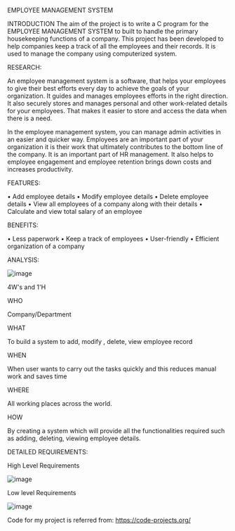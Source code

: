 EMPLOYEE MANAGEMENT SYSTEM

INTRODUCTION
The aim of the project is to write a C program for the EMPLOYEE MANAGEMENT SYSTEM to built to handle the primary housekeeping functions of a company. This project has been developed to help companies keep a track of all the employees and their records. It is used to manage the company using computerized system. 

RESEARCH:

An employee management system is a software, that helps your employees to give their best efforts every day to achieve the goals of your organization. It guides and manages employees efforts in the right direction. It also securely stores and manages personal and other work-related details for your employees. That makes it easier to store and access the data when there is a need.

In the employee management system, you can manage admin activities in an easier and quicker way. Employees are an important part of your organization it is their work that ultimately contributes to the bottom line of the company. It is an important part of HR management. It also helps to employee engagement and employee retention brings down costs and increases productivity.

FEATURES:

•	Add employee details
•	Modify employee details
•	Delete employee details
•	View all employees of a company along with their details
•	Calculate and view total salary of an employee

BENEFITS:

•	Less paperwork
•	Keep a track of employees
•	User-friendly
•	Efficient organization of a company

ANALYSIS:

 
 ![image](https://user-images.githubusercontent.com/71214652/161395457-65970cb1-f581-49b6-aedd-e8cbaeb129df.png)


4W's and 1'H

WHO

Company/Department

WHAT

To build a system to add, modify , delete, view employee record

WHEN

When user wants to carry out the tasks quickly and this reduces manual work and saves time

WHERE

All working places across the world.

HOW

By creating a system which will provide all the functionalities required such as adding, deleting, viewing employee details.

DETAILED REQUIREMENTS:

High Level Requirements

![image](https://user-images.githubusercontent.com/71214652/161395491-338b2e21-1187-40de-bb13-353f758ef1c5.png)

Low level Requirements

![image](https://user-images.githubusercontent.com/71214652/161395538-22a5bd26-0aa4-4339-b7f2-671b8be23ee0.png)





Code for my project is referred from: https://code-projects.org/
